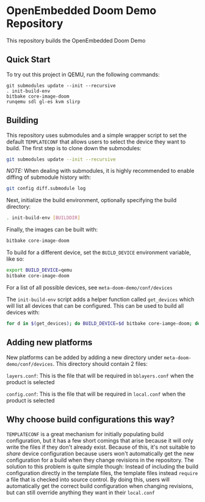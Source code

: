 # OpenEmbedded Doom Demo Repository

This repository builds the OpenEmbedded Doom Demo

## Quick Start

To try out this project in QEMU, run the following commands:

```
git submodules update --init --recursive
. init-build-env
bitbake core-image-doom
runqemu sdl gl-es kvm slirp
```

## Building

This repository uses submodules and a simple wrapper script to set the default
`TEMPLATECONF` that allows users to select the device they want to build. The
first step is to clone down the submodules:

```bash
git submodules update --init --recursive
```

*NOTE:* When dealing with submodules, it is highly recommended to enable
diffing of submodule history with:
```bash
git config diff.submodule log
```

Next, initialize the build environment, optionally specifying the build directory:

```bash
. init-build-env [BUILDDIR]
```

Finally, the images can be built with:

```bash
bitbake core-image-doom
```


To build for a different device, set the `BUILD_DEVICE` environment variable,
like so:

```bash
export BUILD_DEVICE=qemu
bitbake core-image-doom
```

For a list of all possible devices, see `meta-doom-demo/conf/devices`

The `init-build-env` script adds a helper function called `get_devices` which
will list all devices that can be configured. This can be used to build all devices with:

```bash
for d in $(get_devices); do BUILD_DEVICE=$d bitbake core-iamge-doom; done
```

## Adding new platforms

New platforms can be added by adding a new directory under
`meta-doom-demo/conf/devices`. This directory should contain 2 files:

`layers.conf`: This is the file that will be required in `bblayers.conf` when
the product is selected

`config.conf`: This is the file that will be required in `local.conf` when the
product is selected


## Why choose build configurations this way?

`TEMPLATECONF` is a great mechanism for initially populating build
configuration, but it has a few short comings that arise because it will only
write the files if they don't already exist. Because of this, it's not suitable
to _share_ device configuration because users won't automatically get the new
configuration for a build when they change revisions in the repository. The
solution to this problem is quite simple though: Instead of including the build
configuration directly in the template files, the template files instead
`require` a file that is checked into source control. By doing this, users will
automatically get the correct build configuration when changing revisions, but
can still override anything they want in their `local.conf`
